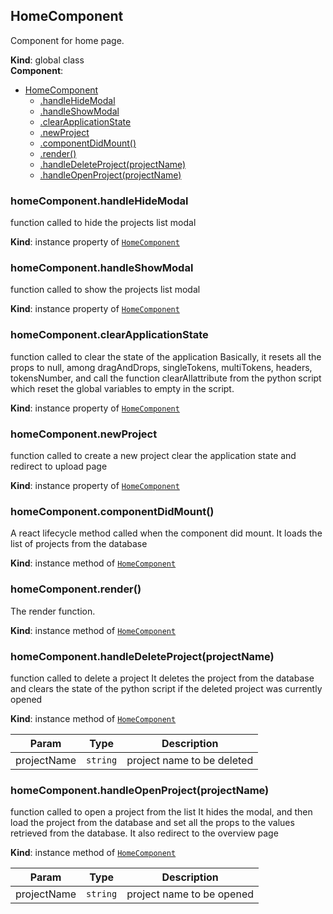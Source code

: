 <a name="HomeComponent"></a>

## HomeComponent
Component for home page.

**Kind**: global class  
**Component**:   

* [HomeComponent](#HomeComponent)
    * [.handleHideModal](#HomeComponent+handleHideModal)
    * [.handleShowModal](#HomeComponent+handleShowModal)
    * [.clearApplicationState](#HomeComponent+clearApplicationState)
    * [.newProject](#HomeComponent+newProject)
    * [.componentDidMount()](#HomeComponent+componentDidMount)
    * [.render()](#HomeComponent+render)
    * [.handleDeleteProject(projectName)](#HomeComponent+handleDeleteProject)
    * [.handleOpenProject(projectName)](#HomeComponent+handleOpenProject)

<a name="HomeComponent+handleHideModal"></a>

### homeComponent.handleHideModal
function called to hide the projects list modal

**Kind**: instance property of [<code>HomeComponent</code>](#HomeComponent)  
<a name="HomeComponent+handleShowModal"></a>

### homeComponent.handleShowModal
function called to show the projects list modal

**Kind**: instance property of [<code>HomeComponent</code>](#HomeComponent)  
<a name="HomeComponent+clearApplicationState"></a>

### homeComponent.clearApplicationState
function called to clear the state of the applicationBasically, it resets all the props to null, among dragAndDrops,singleTokens, multiTokens, headers, tokensNumber, and call the function clearAllattribute from the python script which reset theglobal variables to empty in the script.

**Kind**: instance property of [<code>HomeComponent</code>](#HomeComponent)  
<a name="HomeComponent+newProject"></a>

### homeComponent.newProject
function called to create a new projectclear the application state and redirect to upload page

**Kind**: instance property of [<code>HomeComponent</code>](#HomeComponent)  
<a name="HomeComponent+componentDidMount"></a>

### homeComponent.componentDidMount()
A react lifecycle method called when the component did mount.It loads the list of projects from the database

**Kind**: instance method of [<code>HomeComponent</code>](#HomeComponent)  
<a name="HomeComponent+render"></a>

### homeComponent.render()
The render function.

**Kind**: instance method of [<code>HomeComponent</code>](#HomeComponent)  
<a name="HomeComponent+handleDeleteProject"></a>

### homeComponent.handleDeleteProject(projectName)
function called to delete a projectIt deletes the project from the databaseand clears the state of the python script ifthe deleted project was currently opened

**Kind**: instance method of [<code>HomeComponent</code>](#HomeComponent)  

| Param | Type | Description |
| --- | --- | --- |
| projectName | <code>string</code> | project name to be deleted |

<a name="HomeComponent+handleOpenProject"></a>

### homeComponent.handleOpenProject(projectName)
function called to open a project from the listIt hides the modal, and then load the project from the databaseand set all the props to the values retrieved from the database.It also redirect to the overview page

**Kind**: instance method of [<code>HomeComponent</code>](#HomeComponent)  

| Param | Type | Description |
| --- | --- | --- |
| projectName | <code>string</code> | project name to be opened |

